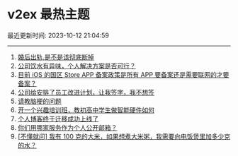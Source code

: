 # v2ex 最热主题

最近更新时间: 2023-10-12 21:04:59

--- 
1. [婚后出轨,是不是该彻底断掉](https://www.v2ex.com/t/981232) 
2. [公司饮水有异味，个人解决方案是否可行？](https://www.v2ex.com/t/981173) 
3. [目前 iOS 的国区 Store APP 备案政策是所有 APP 要备案还是需要联网的才要备案？](https://www.v2ex.com/t/981180) 
4. [公司给安排了员工改进计划，让我签字，我不想签](https://www.v2ex.com/t/981210) 
5. [请教脑梗的问题](https://www.v2ex.com/t/981198) 
6. [开一个兴趣培训班，教初高中学生做智能硬件如何](https://www.v2ex.com/t/981219) 
7. [个人博客终于迁移成功上线了](https://www.v2ex.com/t/981227) 
8. [你们用哪家服务作为个人公开邮箱？](https://www.v2ex.com/t/981256) 
9. [[不懂就问] 我有 100 克的大米，如果想煮大米粥，我需要向电饭煲里加多少克的水？](https://www.v2ex.com/t/981333) 
